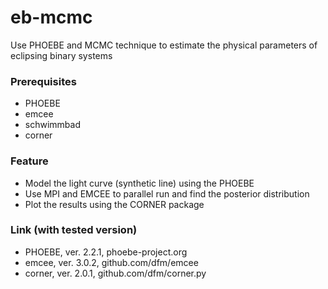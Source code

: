 # eb-mcmc
Use PHOEBE and MCMC technique to estimate the physical parameters of eclipsing binary systems

### Prerequisites
* PHOEBE
* emcee
* schwimmbad
* corner

### Feature
- Model the light curve (synthetic line) using the PHOEBE
- Use MPI and EMCEE to parallel run and find the posterior distribution
- Plot the results using the CORNER package

### Link (with tested version)
* PHOEBE, ver. 2.2.1, phoebe-project.org
* emcee, ver. 3.0.2,  github.com/dfm/emcee
* corner, ver. 2.0.1, github.com/dfm/corner.py
